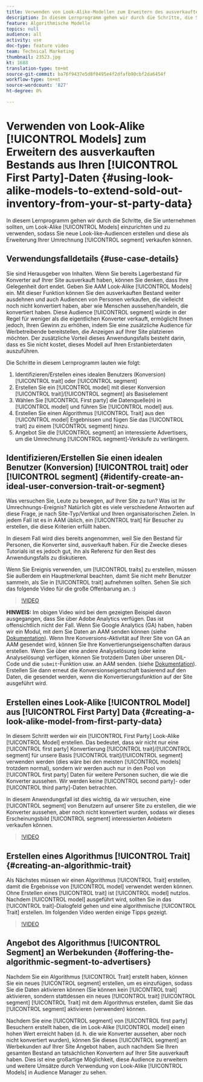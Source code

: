 ```yaml
---
title: Verwenden von Look-Alike-Modellen zum Erweitern des ausverkauften Bestands aus Ihren Erstanbieter-Daten
description: In diesem Lernprogramm gehen wir durch die Schritte, die Sie unternehmen sollten, um Look-Alike-Modelle einzurichten und zu verwenden, damit Sie neue Look-Alike-Audiencen erstellen und diese als Erweiterung Ihres Konvertierungssegments verkaufen können.
feature: Algorithmische Modelle
topics: null
audience: all
activity: use
doc-type: feature video
team: Technical Marketing
thumbnail: 23523.jpg
kt: 1688
translation-type: tm+mt
source-git-commit: ba76f9437e5d8f0495e4f2dfafb90cbf2da6454f
workflow-type: tm+mt
source-wordcount: '827'
ht-degree: 0%

---
```



# Verwenden von Look-Alike [!UICONTROL Models] zum Erweitern des ausverkauften Bestands aus Ihren [!UICONTROL First Party]-Daten {#using-look-alike-models-to-extend-sold-out-inventory-from-your-st-party-data}

In diesem Lernprogramm gehen wir durch die Schritte, die Sie unternehmen sollten, um Look-Alike [!UICONTROL Models] einzurichten und zu verwenden, sodass Sie neue Look-like-Audiencen erstellen und diese als Erweiterung Ihrer Umrechnung [!UICONTROL segment] verkaufen können.

## Verwendungsfalldetails {#use-case-details}

Sie sind Herausgeber von Inhalten. Wenn Sie bereits Lagerbestand für Konverter auf Ihrer Site ausverkauft haben, können Sie denken, dass Ihre Gelegenheit dort endet. Geben Sie AAM Look-Alike [!UICONTROL Models] ein. Mit dieser Funktion können Sie den ausverkauften Bestand weiter ausdehnen und auch Audiencen von Personen verkaufen, die vielleicht noch nicht konvertiert haben, aber wie Menschen aussehen/handeln, die konvertiert haben. Diese Audience [!UICONTROL segment] würde in der Regel für weniger als die eigentlichen Konverter verkauft, ermöglicht Ihnen jedoch, Ihren Gewinn zu erhöhen, indem Sie eine zusätzliche Audience für Werbetreibende bereitstellen, die Anzeigen auf Ihrer Site platzieren möchten. Der zusätzliche Vorteil dieses Anwendungsfalls besteht darin, dass es Sie nicht kostet, dieses Modell auf Ihren Erstanbieterdaten auszuführen.

Die Schritte in diesem Lernprogramm lauten wie folgt:

1. Identifizieren/Erstellen eines idealen Benutzers (Konversion) [!UICONTROL trait] oder [!UICONTROL segment]
1. Erstellen Sie ein [!UICONTROL model] mit dieser Konversion [!UICONTROL trait]/[!UICONTROL segment] als Basiselement
1. Wählen Sie [!UICONTROL First party] die Datenquelle(n) in [!UICONTROL model] und führen Sie [!UICONTROL model] aus.
1. Erstellen Sie einen Algorithmus [!UICONTROL Trait] aus den [!UICONTROL model] Ergebnissen und fügen Sie das [!UICONTROL trait] zu einem [!UICONTROL segment] hinzu.
1. Angebot Sie die [!UICONTROL segment] an interessierte Advertisers, um die Umrechnung [!UICONTROL segment]-Verkäufe zu verlängern.

## Identifizieren/Erstellen Sie einen idealen Benutzer (Konversion) [!UICONTROL trait] oder [!UICONTROL segment] {#identify-create-an-ideal-user-conversion-trait-or-segment}

Was versuchen Sie, Leute zu bewegen, auf Ihrer Site zu tun? Was ist Ihr Umrechnungs-Ereignis? Natürlich gibt es viele verschiedene Antworten auf diese Frage, je nach Site-Typ/Vertikal und Ihren organisatorischen Zielen. In jedem Fall ist es in AAM üblich, ein [!UICONTROL trait] für Besucher zu erstellen, die diese Kriterien erfüllt haben.

In diesem Fall wird dies bereits angenommen, weil Sie den Bestand für Personen, die Konverter sind, ausverkauft haben. Für die Zwecke dieses Tutorials ist es jedoch gut, ihn als Referenz für den Rest des Anwendungsfalls zu diskutieren.

Wenn Sie Ereignis verwenden, um [!UICONTROL traits] zu erstellen, müssen Sie außerdem ein Hauptmerkmal beachten, damit Sie nicht mehr Benutzer sammeln, als Sie in [!UICONTROL trait] aufnehmen sollten. Sehen Sie sich das folgende Video für die große Offenbarung an. :)

>[!VIDEO](https://video.tv.adobe.com/v/23431/?quality=12)

**HINWEIS:** Im obigen Video wird bei dem gezeigten Beispiel davon ausgegangen, dass Sie über Adobe Analytics verfügen. Das ist offensichtlich nicht der Fall. Wenn Sie Google Analytics (GA) haben, haben wir ein Modul, mit dem Sie Daten an AAM senden können (siehe [Dokumentation](https://marketing.adobe.com/resources/help/en_US/aam/dil-google-universal-analytics.html)). Wenn Ihre Konversions-Aktivität auf Ihrer Site von GA an AAM gesendet wird, können Sie Ihre Konvertierungseigenschaften daraus erstellen. Wenn Sie über eine andere Analyselösung (oder keine Analyselösung) verfügen, können Sie trotzdem Daten über unseren DIL-Code und die `submit`-Funktion usw. an AAM senden. (siehe [Dokumentation](https://marketing.adobe.com/resources/help/en_US/aam/c_dil.html)). Erstellen Sie dann erneut die Konversionseigenschaft basierend auf den Daten, die gesendet werden, wenn die Konvertierungsfunktion auf der Site ausgeführt wird.

## Erstellen eines Look-Alike [!UICONTROL Model] aus [!UICONTROL First Party] Data {#creating-a-look-alike-model-from-first-party-data}

In diesem Schritt werden wir ein [!UICONTROL First Party] Look-Alike [!UICONTROL Model] erstellen. Das bedeutet, dass wir nicht nur eine [!UICONTROL first party] Konvertierung [!UICONTROL trait]/[!UICONTROL segment] für unsere Basis [!UICONTROL trait]/[!UICONTROL segment] verwenden werden (dies wäre bei den meisten [!UICONTROL models] trotzdem normal), sondern wir werden auch nur in den Pool von [!UICONTROL first party] Daten für weitere Personen suchen, die wie die Konverter aussehen. Wir werden keine [!UICONTROL second party]- oder [!UICONTROL third party]-Daten betrachten.

In diesem Anwendungsfall ist dies wichtig, da wir versuchen, eine [!UICONTROL segment] von Benutzern auf unserer Site zu erstellen, die wie Konverter aussehen, aber noch nicht konvertiert wurden, sodass wir dieses Erscheinungsbild [!UICONTROL segment] interessierten Anbietern verkaufen können.

>[!VIDEO](https://video.tv.adobe.com/v/23504/?quality-12)

## Erstellen eines Algorithmus [!UICONTROL Trait] {#creating-an-algorithmic-trait}

Als Nächstes müssen wir einen Algorithmus [!UICONTROL Trait] erstellen, damit die Ergebnisse von [!UICONTROL model] verwendet werden können. Ohne Erstellen eines [!UICONTROL trait] ist [!UICONTROL model] nutzlos. Nachdem [!UICONTROL model] ausgeführt wird, sollten Sie in das [!UICONTROL trait]-Dialogfeld gehen und eine algorithmische [!UICONTROL Trait] erstellen. Im folgenden Video werden einige Tipps gezeigt.

>[!VIDEO](https://video.tv.adobe.com/v/23523/?quality=12)

## Angebot des Algorithmus [!UICONTROL Segment] an Werbekunden {#offering-the-algorithmic-segment-to-advertisers}

Nachdem Sie ein Algorithmus [!UICONTROL Trait] erstellt haben, können Sie ein neues [!UICONTROL segment] erstellen, um es einzufügen, sodass Sie die Daten aktivieren können (Sie können kein [!UICONTROL trait] aktivieren, sondern stattdessen ein neues [!UICONTROL trait] [!UICONTROL segment] [!UICONTROL Trait] mit dem Algorithmus  erstellen, damit Sie das [!UICONTROL segment] aktivieren (verwenden) können.

Nachdem Sie eine [!UICONTROL segment] von [!UICONTROL first party] Besuchern erstellt haben, die im Look-Alike [!UICONTROL model] einen hohen Wert erreicht haben (d. h. die wie Konverter aussehen, aber noch nicht konvertiert wurden), können Sie dieses [!UICONTROL segment] an Werbekunden auf Ihrer Site Angebot haben, auch nachdem Sie Ihren gesamten Bestand an tatsächlichen Konvertern auf Ihrer Site ausverkauft haben. Dies ist eine großartige Möglichkeit, diese Audience zu erweitern und weitere Umsätze durch Verwendung von Look-Alike [!UICONTROL Models] in Audience Manager zu sehen.
